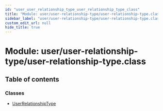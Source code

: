 ```yaml
---
id: "user_user_relationship_type_user_relationship_type_class"
title: "Module: user/user-relationship-type/user-relationship-type.class"
sidebar_label: "user/user-relationship-type/user-relationship-type.class"
custom_edit_url: null
hide_title: true
---
```


# Module: user/user-relationship-type/user-relationship-type.class

## Table of contents

### Classes

- [UserRelationshipType](../classes/user_user_relationship_type_user_relationship_type_class.userrelationshiptype.md)
